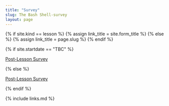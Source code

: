 ```yaml
---
title: "Survey"
slug: The Bash Shell-survey
layout: page
---
```


{% if site.kind == lesson %}
{% assign link_title = site.form_title %}
{% else %}
{% assign link_title = page.slug %}
{% endif %}

{% if site.startdate == "TBC" %}
<p><a href="https://docs.google.com/forms/d/e/1FAIpQLScX7g5AZ6sV7TzA4VPPrvBua55lD_rnif6GiPD2_TnuNBBlpg/viewform?usp=pp_url&entry.1679853141={{ link_title }}">Post-Lesson Survey</a></p>
{% else %}
<p><a href="https://docs.google.com/forms/d/e/1FAIpQLScX7g5AZ6sV7TzA4VPPrvBua55lD_rnif6GiPD2_TnuNBBlpg/viewform?usp=pp_url&entry.1679853141={{ link_title }}&entry.1100485531={{ site.startdate }}">Post-Lesson Survey</a></p>
{% endif %}

{% include links.md %}

